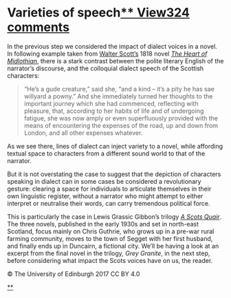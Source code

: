 # Varieties of speech[** View324 comments](https://www.futurelearn.com/courses/how-to-read-a-novel/1/steps/185510#fl-comments)

In the previous step we considered the impact of dialect voices in a novel. In following example taken from [Walter Scott’s](https://en.wikipedia.org/wiki/Walter_Scott) 1818 novel [*The Heart of Midlothian*](https://en.wikipedia.org/wiki/The_Heart_of_Midlothian), there is a stark contrast between the polite literary English of the narrator’s discourse, and the colloquial dialect speech of the Scottish characters:

> “He’s a gude creature,” said she, “and a kind – it’s a pity he has sae willyard a powny.” And she immediately turned her thoughts to the important journey which she had commenced, reflecting with pleasure, that, according to her habits of life and of undergoing fatigue, she was now amply or even superfluously provided with the means of encountering the expenses of the road, up and down from London, and all other expenses whatever.

As we see there, lines of dialect can inject variety to a novel, while affording textual space to characters from a different sound world to that of the narrator.

But it is not overstating the case to suggest that the depiction of characters speaking in dialect can in some cases be considered a revolutionary gesture: clearing a space for individuals to articulate themselves in their own linguistic register, without a narrator who might attempt to either interpret or neutralise their words, can carry tremendous political force.

This is particularly the case in Lewis Grassic Gibbon’s trilogy [*A Scots Quair*](https://en.wikipedia.org/wiki/A_Scots_Quair). The three novels, published in the early 1930s and set in north-east Scotland, focus mainly on Chris Guthrie, who grows up in a pre-war rural farming community, moves to the town of Segget with her first husband, and finally ends up in Duncairn, a fictional city. We’ll be having a look at an excerpt from the final novel in the trilogy, *Grey Granite*, in the next step, before considering what impact the Scots voices have on us, the reader.

© The University of Edinburgh 2017 CC BY 4.0

[**](https://www.futurelearn.com/courses/how-to-read-a-novel/1/steps/185510#fl-comments)